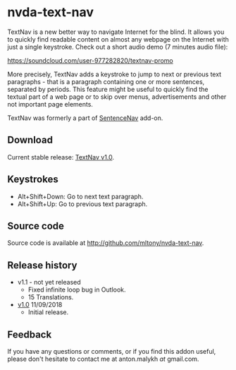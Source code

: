# nvda-text-nav

TextNav is  a new better way to navigate Internet for the blind. It allows you to quickly find readable content on almost any webpage on the Internet with just a single keystroke. Check out a short audio demo (7 minutes audio file):

https://soundcloud.com/user-977282820/textnav-promo

More precisely, TextNav adds a keystroke to jump to next or previous text paragraphs - that is a paragraph containing one or more sentences, separated by periods. 
This feature might be useful to quickly find the textual part of a web page or to skip over menus, advertisements and other not important page elements.

TextNav was formerly a part of [SentenceNav](https://github.com/mltony/nvda-sentence-nav/) add-on.
## Download
Current stable release:
[TextNav v1.0](https://github.com/mltony/nvda-text-nav/releases/download/v1.0/textnav-1.0.nvda-addon).

## Keystrokes
* Alt+Shift+Down: Go to next text paragraph.
* Alt+Shift+Up: Go to previous text paragraph.

## Source code
Source code is available at <http://github.com/mltony/nvda-text-nav>.

## Release history
* v1.1 - not yet released
  * Fixed infinite loop bug in Outlook.
  * 15 Translations.
* [v1.0](https://github.com/mltony/nvda-text-nav/releases/download/v1.0/textnav-1.0.nvda-addon) 11/09/2018
  * Initial release.


## Feedback
If you have any questions or comments, or if you find this addon useful, please don't hesitate to contact me at anton.malykh *at* gmail.com.
